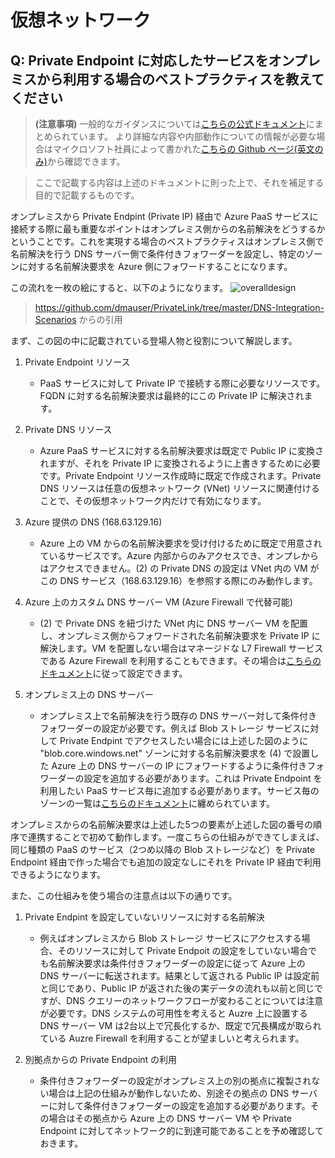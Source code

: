 # 仮想ネットワーク

## Q: Private Endpoint に対応したサービスをオンプレミスから利用する場合のベストプラクティスを教えてください

> **(注意事項)** 一般的なガイダンスについては[こちらの公式ドキュメント](https://docs.microsoft.com/ja-jp/azure/private-link/private-endpoint-dns#on-premises-workloads-using-a-dns-forwarde)にまとめられています。
より詳細な内容や内部動作についての情報が必要な場合はマイクロソフト社員によって書かれた[こちらの Github ページ(英文のみ)](https://github.com/dmauser/PrivateLink/tree/master/DNS-Integration-Scenarios)から確認できます。

>ここで記載する内容は上述のドキュメントに則った上で、それを補足する目的で記載するものです。

オンプレミスから Private Endpint (Private IP) 経由で Azure PaaS サービスに接続する際に最も重要なポイントはオンプレミス側からの名前解決をどうするかということです。これを実現する場合のベストプラクティスはオンプレミス側で名前解決を行う DNS サーバー側で条件付きフォワーダーを設定し、特定のゾーンに対する名前解決要求を Azure 側にフォワードすることになります。

この流れを一枚の絵にすると、以下のようになります。
![overalldesign](images/image15.png)
>https://github.com/dmauser/PrivateLink/tree/master/DNS-Integration-Scenarios からの引用

まず、この図の中に記載されている登場人物と役割について解説します。

1. Private Endpoint リソース
    - PaaS サービスに対して Private IP で接続する際に必要なリソースです。FQDN に対する名前解決要求は最終的にこの Private IP に解決されます。

2. Private DNS リソース
    - Azure PaaS サービスに対する名前解決要求は既定で Public IP に変換されますが、それを Private IP に変換されるように上書きするために必要です。Private Endpoint リソース作成時に既定で作成されます。Private DNS リソースは任意の仮想ネットワーク (VNet) リソースに関連付けることで、その仮想ネットワーク内だけで有効になります。

3. Azure 提供の DNS (168.63.129.16)
    - Azure 上の VM からの名前解決要求を受け付けるために既定で用意されているサービスです。Azure 内部からのみアクセスでき、オンプレからはアクセスできません。(2) の Private DNS の設定は VNet 内の VM がこの DNS サービス（168.63.129.16）を参照する際にのみ動作します。

3. Azure 上のカスタム DNS サーバー VM (Azure Firewall で代替可能)
    - (2) で Private DNS を紐づけた VNet 内に DNS サーバー VM を配置し、オンプレミス側からフォワードされた名前解決要求を Private IP に解決します。VM を配置しない場合はマネージドな L7 Firewall サービスである Azure Firewall を利用することもできます。その場合は[こちらのドキュメント](https://docs.microsoft.com/ja-jp/azure/firewall/dns-settings#dns-proxy-configuration)に従って設定できます。

4. オンプレミス上の DNS サーバー
    - オンプレミス上で名前解決を行う既存の DNS サーバー対して条件付きフォワーダーの設定が必要です。例えば Blob ストレージ サービスに対して Private Endpint でアクセスしたい場合には上述した図のように "blob.core.windows.net" ゾーンに対する名前解決要求を (4) で設置した Azure 上の DNS サーバーの IP にフォワードするように条件付きフォワーダーの設定を追加する必要があります。これは Private Endpoint を利用したい PaaS サービス毎に追加する必要があります。サービス毎のゾーンの一覧は[こちらのドキュメント](https://docs.microsoft.com/ja-jp/azure/private-link/private-endpoint-dns#azure-services-dns-zone-configuration)に纏められています。

オンプレミスからの名前解決要求は上述した5つの要素が上述した図の番号の順序で連携することで初めて動作します。一度こちらの仕組みができてしまえば、同じ種類の PaaS のサービス（2つめ以降の Blob ストレージなど）を Private Endpoint 経由で作った場合でも追加の設定なしにそれを Private IP 経由で利用できるようになります。

また、この仕組みを使う場合の注意点は以下の通りです。

1. Private Endpint を設定していないリソースに対する名前解決
    - 例えばオンプレミスから Blob ストレージ サービスにアクセスする場合、そのリソースに対して Private Endpoit の設定をしていない場合でも名前解決要求は条件付きフォワーダーの設定に従って Azure 上の DNS サーバーに転送されます。結果として返される Public IP は設定前と同じであり、Public IP が返された後の実データの流れも以前と同じですが、DNS クエリーのネットワークフローが変わることについては注意が必要です。DNS システムの可用性を考えると Auzre 上に設置する DNS サーバー VM は2台以上で冗長化するか、既定で冗長構成が取られている Auzre Firewall を利用することが望ましいと考えられます。

2. 別拠点からの Private Endpoint の利用
    - 条件付きフォワーダーの設定がオンプレミス上の別の拠点に複製されない場合は上記の仕組みが動作しないため、別途その拠点の DNS サーバーに対して条件付きフォワーダーの設定を追加する必要があります。その場合はその拠点から Azure 上の DNS サーバー VM や Private Endpoint に対してネットワーク的に到達可能であることを予め確認しておきます。

